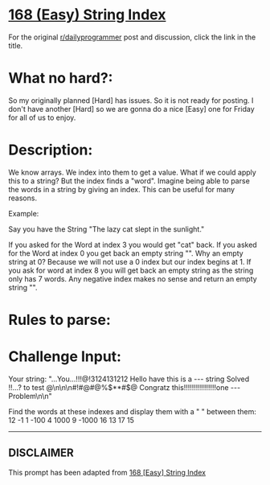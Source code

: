 # [168 (Easy) String Index](https://www.reddit.com/r/dailyprogrammer/comments/299hvt/6272014_challenge_168_easy_string_index/)

For the original [r/dailyprogrammer](https://www.reddit.com/r/dailyprogrammer/) post and discussion, click the link in the title.

# What no hard?:
So my originally planned [Hard] has issues. So it is not ready for posting. I don't have another [Hard] so we are gonna do a nice [Easy] one for Friday for all of us to enjoy.

# Description:
We know arrays. We index into them to get a value. What if we could apply this to a string? But the index finds a "word". Imagine being able to parse the words in a string by giving an index. This can be useful for many reasons.

Example: 

Say you have the String "The lazy cat slept in the sunlight."

If you asked for the Word at index 3 you would get "cat" back. If you asked for the Word at index 0 you get back an empty string "". Why an empty string at 0? Because we will not use a 0 index but our index begins at 1. If you ask for word at index 8 you will get back an empty string as the string only has 7 words. Any negative index makes no sense and return an empty string "".

# Rules to parse:
# Challenge Input:
Your string:
      "...You...!!!@!3124131212 Hello have this is a --- string   Solved !!...?  to test @\n\n\n#!#@#@%$**#$@  Congratz this!!!!!!!!!!!!!!!!one ---Problem\n\n"

Find the words at these indexes and display them with a " " between them: 12 -1 1 -100 4 1000 9 -1000 16 13 17 15


----
## **DISCLAIMER**
This prompt has been adapted from [168 [Easy] String Index](https://www.reddit.com/r/dailyprogrammer/comments/299hvt/6272014_challenge_168_easy_string_index/
)

